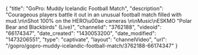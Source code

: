 {
    "title": "GoPro: Muddy Icelandic Football Match",
    "description": "Courageous players battle it out in an unusual football match filled with mud.\n\nShot 100% on the HERO\u00ae cameras \n\nMusic\nESKMO \"Polar Bear and Blackbirds\" (Live)",
    "channelid": "3762188",
    "videoid": "66174347",
    "date_created": "1430053200",
    "date_modified": "1473206551",
    "type": "captivate",
    "layout": "channelVideo",
    "url": "\/gopro\/gopro-muddy-icelandic-football-match\/3762188-66174347"
}
